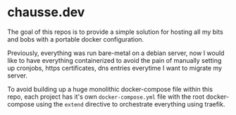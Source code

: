 # chausse.dev

The goal of this repos is to provide a simple solution for hosting all my
bits and bobs with a portable docker configuration.

Previously, everything was run bare-metal on a debian server, now I would
like to have everything containerized to avoid the pain of manually setting
up cronjobs, https certificates, dns entries everytime I want to migrate my
server.

To avoid building up a huge monolithic docker-compose file within this repo,
each project has it's own `docker-compose.yml` file with the root
docker-compose using the `extend` directive to orchestrate everything using
traefik.

